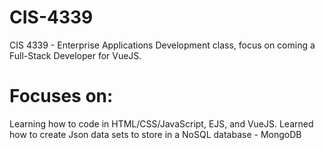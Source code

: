 # CIS-4339
CIS 4339 - Enterprise Applications Development class, focus on coming a Full-Stack Developer for VueJS. 

# Focuses on:
Learning how to code in HTML/CSS/JavaScript, EJS, and VueJS.
Learned how to create Json data sets to store in a NoSQL database - MongoDB
